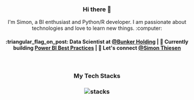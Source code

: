 <h3 align="center"> Hi there 👋</h3>

<p align="center">
I'm Simon, a BI enthusiast and Python/R developer. I am passionate about technologies and love to learn new things. :computer:
</p>

<h4 align="center">
:triangular_flag_on_post: Data Scientist at <a href="https://www.bunker-holding.com/">@Bunker Holding</a> | 🌱 Currently building <a href="https://github.com/SimonThiesen/Best-Practices-PBI">Power BI Best Practices</a> | 💬 Let's connect <a href="https://www.linkedin.com/in/simon-thiesen/">@Simon Thiesen</a>
</h4>

<br/>
<h3 align="center">
My Tech Stacks
</h3>

<h3 align="center">
<img src="https://user-images.githubusercontent.com/69463973/108590783-a6aa4580-7365-11eb-969f-31dc3da918b3.png" alt="stacks"/>
</h3>

